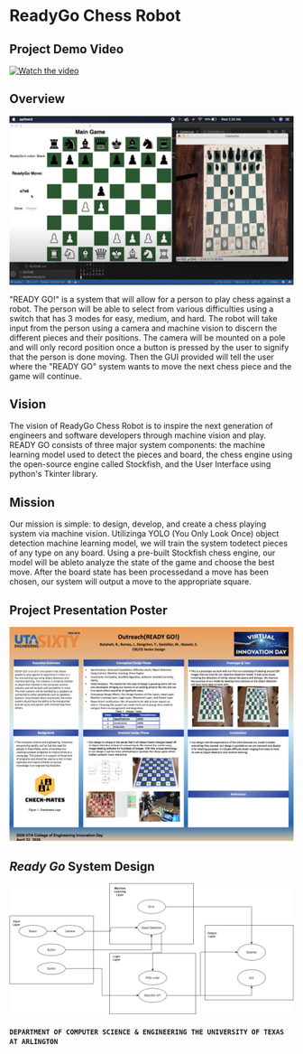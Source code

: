 # ReadyGo Chess Robot 
## Project Demo Video
[![Watch the video](https://img.youtube.com/vi/sLf-PWcZ84k/hqdefault.jpg)](https://youtu.be/sLf-PWcZ84k)

## Overview
<img src="/images/Overview.png" width="700" >

"READY GO!" is a system that will allow for a person to play chess against a robot. The person will be able to select from various difficulties using a switch that has 3 modes for easy, medium, and hard. The robot will take input from the person using a camera and machine vision to discern the different pieces and their positions. The camera will be mounted on a pole and will only record position once a button is pressed by the user to signify that the person is done moving. Then the GUI provided will tell the user where the "READY GO" system wants to move the next chess piece and the game will continue.

## Vision
The vision of ReadyGo Chess Robot is to inspire the next generation of engineers and software developers through machine vision and play. READY GO consists of three major system components:  the machine learning model used to detect the pieces and board, the chess engine using the open-source engine called Stockfish, and the User Interface using python's Tkinter library.

## Mission
Our mission is simple: to design, develop, and create a chess playing system via machine vision. Utilizinga YOLO (You Only Look Once) object detection machine learning model, we will train the system todetect pieces of any type on any board. Using a pre-built Stockfish chess engine, our model will be ableto analyze the state of the game and choose the best move.  After the board state has been processedand a move has been chosen, our system will output a move to the appropriate square.

## Project Presentation Poster
<img src="/images/Project_Presentation_Poster.png" width="700" >

## *Ready Go* System Design
<img src="/images/System_Design.png" width="700" >

#### `DEPARTMENT OF COMPUTER SCIENCE & ENGINEERING THE UNIVERSITY OF TEXAS AT ARLINGTON`
